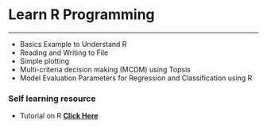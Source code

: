 # **Learn R Programming**
---
 - Basics Example to Understand R
 - Reading and Writing to File
 - Simple plotting
 - Multi-criteria decision making (MCDM) using Topsis
 - Model Evaluation Parameters for Regression and Classification using R

### **Self learning resource**
- Tutorial on R **<a href="https://www.w3schools.com/r/" target="_blank"> Click Here</a>** 
